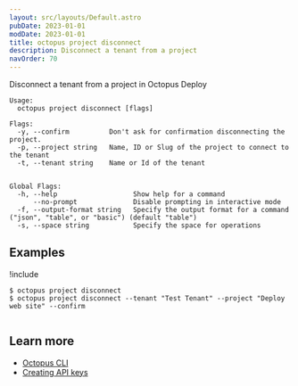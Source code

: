 ```yaml
---
layout: src/layouts/Default.astro
pubDate: 2023-01-01
modDate: 2023-01-01
title: octopus project disconnect
description: Disconnect a tenant from a project
navOrder: 70
---
```


Disconnect a tenant from a project in Octopus Deploy


```
Usage:
  octopus project disconnect [flags]

Flags:
  -y, --confirm          Don't ask for confirmation disconnecting the project.
  -p, --project string   Name, ID or Slug of the project to connect to the tenant
  -t, --tenant string    Name or Id of the tenant


Global Flags:
  -h, --help                   Show help for a command
      --no-prompt              Disable prompting in interactive mode
  -f, --output-format string   Specify the output format for a command ("json", "table", or "basic") (default "table")
  -s, --space string           Specify the space for operations

```

## Examples

!include <samples-instance>


```
$ octopus project disconnect
$ octopus project disconnect --tenant "Test Tenant" --project "Deploy web site" --confirm


```

## Learn more

- [Octopus CLI](/docs/octopus-rest-api/cli/)
- [Creating API keys](/docs/octopus-rest-api/how-to-create-an-api-key/)
